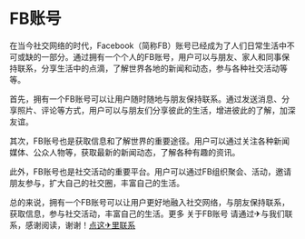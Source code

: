 # FB账号

在当今社交网络的时代，Facebook（简称FB）账号已经成为了人们日常生活中不可或缺的一部分。通过拥有一个个人的FB账号，用户可以与朋友、家人和同事保持联系，分享生活中的点滴，了解世界各地的新闻和动态，参与各种社交活动等等。

首先，拥有一个FB账号可以让用户随时随地与朋友保持联系。通过发送消息、分享照片、评论等方式，用户可以与朋友们分享彼此的生活，增进彼此的了解，加深友谊。

其次，FB账号也是获取信息和了解世界的重要途径。用户可以通过关注各种新闻媒体、公众人物等，获取最新的新闻动态，了解各种有趣的资讯。

此外，FB账号也是社交活动的重要平台。用户可以通过FB组织聚会、活动，邀请朋友参与，扩大自己的社交圈，丰富自己的生活。

总的来说，拥有一个FB账号可以让用户更好地融入社交网络，与朋友保持联系，获取信息，参与社交活动，丰富自己的生活。更多 关于FB账号 请通过✈与我们联系，感谢阅读，谢谢！[点这✈里联系](https://a.k02.cc)